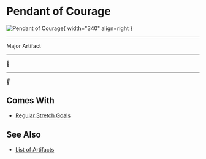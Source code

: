 # Pendant of Courage

![Pendant of Courage](../assets/artifacts_major-pendant_of_courage.webp){ width="340" align=right }
___
Major Artifact
___
🚧
___
*🚧*


## Comes With

- [Regular Stretch Goals](../content.md)


## See Also

- [List of Artifacts](../artifacts.md)
